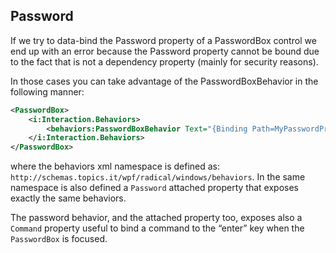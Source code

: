 ## Password

If we try to data-bind the Password property of a PasswordBox control we end up with an error because the Password property cannot be bound due to the fact that is not a dependency property (mainly for security reasons).

In those cases you can take advantage of the PasswordBoxBehavior in the following manner:

```xml
<PasswordBox>
    <i:Interaction.Behaviors>
        <behaviors:PasswordBoxBehavior Text="{Binding Path=MyPasswordProperty}" />
    </i:Interaction.Behaviors>
</PasswordBox>
```

where the behaviors xml namespace is defined as: `http://schemas.topics.it/wpf/radical/windows/behaviors`. In the same namespace is also defined a `Password` attached property that exposes exactly the same behaviors.

The password behavior, and the attached property too, exposes also a `Command` property useful to bind a command to the “enter” key when the `PasswordBox` is focused.